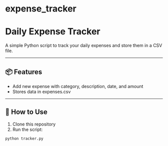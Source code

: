 # expense_tracker
# Daily Expense Tracker
A simple Python script to track your daily expenses and store them in a CSV file.

---
## 📦 Features

- Add new expense with category, description, date, and amount
- Stores data in expenses.csv

---

## 🚀 How to Use

1. Clone this repository  
2. Run the script:

```bash
python tracker.py 
